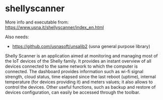 # shellyscanner

More info and executable from: https://www.usna.it/shellyscanner/index_en.html

Also needs:
- https://github.com/usnasoft/unsalib2 (usna general purpose library)

Shelly Scanner is an application aimed at monitoring and managing most of the IoT devices of the Shelly family. It provides an instant overview of all devices connected to the same network to which the computer is connected. The dashboard provides information such as wi-fi signal strength, cloud status, time elapsed since the last reboot (uptime), internal temperature (for devices providing it) and meters values; it also allows to control the devices. Other useful functions, such as backup and restore of devices configuration, can easily be accessed through the toolbar.
